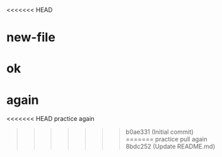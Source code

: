 <<<<<<< HEAD
# new-file
ok
=======
# again
<<<<<<< HEAD
practice again 
>>>>>>> b0ae331 (Initial commit)
=======
practice pull again 
>>>>>>> 8bdc252 (Update README.md)
